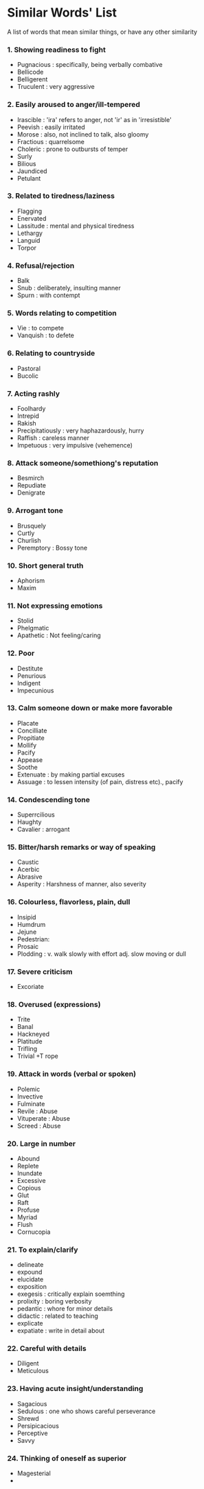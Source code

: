 # Similar Words' List
A list of words that mean similar things, or have any other similarity

### 1. Showing readiness to fight
+ Pugnacious : specifically, being verbally combative
+ Bellicode
+ Belligerent
+ Truculent : very aggressive

### 2. Easily aroused to anger/ill-tempered
+ Irascible : 'ira' refers to anger, not 'ir' as in 'irresistible'
+ Peevish : easily irritated
+ Morose : also, not inclined to talk, also gloomy
+ Fractious : quarrelsome
+ Choleric : prone to outbursts of temper
+ Surly
+ Bilious
+ Jaundiced
+ Petulant

### 3. Related to tiredness/laziness
+ Flagging
+ Enervated
+ Lassitude : mental and physical tiredness
+ Lethargy
+ Languid
+ Torpor


### 4. Refusal/rejection
+ Balk
+ Snub : deliberately, insulting manner
+ Spurn : with contempt

### 5. Words relating to competition
+ Vie : to compete
+ Vanquish : to defete

### 6. Relating to countryside
+ Pastoral
+ Bucolic

### 7. Acting rashly
+ Foolhardy
+ Intrepid
+ Rakish
+ Precipitatiously : very haphazardously, hurry
+ Raffish : careless manner
+ Impetuous : very impulsive (vehemence)

### 8. Attack someone/somethiong's reputation
+ Besmirch
+ Repudiate
+ Denigrate

### 9. Arrogant tone
+ Brusquely
+ Curtly
+ Churlish
+ Peremptory : Bossy tone

### 10. Short general truth
+ Aphorism
+ Maxim

### 11. Not expressing emotions
+ Stolid
+ Phelgmatic
+ Apathetic : Not feeling/caring

### 12. Poor
+ Destitute
+ Penurious
+ Indigent
+ Impecunious

### 13. Calm someone down or make more favorable
+ Placate
+ Concilliate
+ Propitiate
+ Mollify
+ Pacify
+ Appease
+ Soothe
+ Extenuate : by making partial excuses
+ Assuage : to lessen intensity (of pain, distress etc)., pacify

### 14. Condescending tone
+ Superrcilious
+ Haughty
+ Cavalier : arrogant

### 15. Bitter/harsh remarks or way of speaking
+ Caustic
+ Acerbic
+ Abrasive
+ Asperity : Harshness of manner, also severity

### 16. Colourless, flavorless, plain, dull
+ Insipid
+ Humdrum
+ Jejune
+ Pedestrian:
+ Prosaic
+ Plodding : v. walk slowly with effort adj. slow moving or dull

### 17. Severe criticism
+ Excoriate

### 18. Overused (expressions)
+ Trite
+ Banal
+ Hackneyed
+ Platitude
+ Trifling
+ Trivial
+T rope

### 19. Attack in words (verbal or spoken)
+ Polemic
+ Invective
+ Fulminate
+ Revile : Abuse
+ Vituperate : Abuse
+ Screed : Abuse

### 20. Large in number
+ Abound
+ Replete
+ Inundate
+ Excessive
+ Copious
+ Glut
+ Raft
+ Profuse
+ Myriad
+ Flush
+ Cornucopia

### 21. To explain/clarify
+ delineate
+ expound
+ elucidate
+ exposition
+ exegesis : critically explain soemthing
+ prolixity : boring verbosity
+ pedantic : whore for minor details
+ didactic : related to teaching
+ explicate
+ expatiate : write in detail about

### 22. Careful with details
+ Diligent
+ Meticulous

### 23. Having acute insight/understanding
+ Sagacious
+ Sedulous : one who shows careful perseverance
+ Shrewd
+ Persipicacious
+ Perceptive
+ Savvy

### 24. Thinking of oneself as superior
+ Magesterial
+